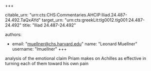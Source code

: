 +++


citable_urn: "urn:cts:CHS:Commentaries.AHCIP:Iliad.24.487-24.492.TaQxAYd"
target_urn: "urn:cts:greekLit:tlg0012.tlg001:24.487-24.492"
title: "Iliad 24.487-24.492"

authors:
- email: "muellner@chs.harvard.edu"
  name: "Leonard Muellner"
  username: "lmuellner"
+++

<p>analysis of the emotional claim Priam makes on Achilles as effective in turning each of them toward his own pain</p>